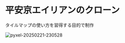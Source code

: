 # 平安京エイリアンのクローン  
タイルマップの使い方を習得する目的で制作  

![pyxel-20250221-230528](https://github.com/user-attachments/assets/69c6f049-ac3a-403d-b4f5-18a3583e1729)
